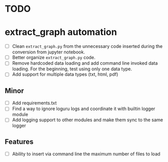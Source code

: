 # TODO

# extract_graph automation
- [ ] Clean `extract_graph.py` from the unnecessary code inserted during the conversion from jupyter notebook.
- [ ] Better organize `extract_graph.py` code.
- [ ] Remove hardcoded data loading and add command line invoked data loading.
      For the beginning, test using only one data type.
- [ ] Add support for multiple data types (txt, html, pdf)

## Minor
- [ ] Add requirements.txt
- [ ] Find a way to ignore loguru logs and coordinate it with builtin logger module
- [ ] Add logging support to other modules and make them sync to the same logger

## Features
- [ ] Ability to insert via command line the maximum number of files to load